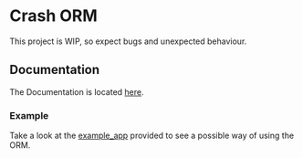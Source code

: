 # Crash ORM

This project is WIP, so expect bugs and unexpected behaviour.

## Documentation
The Documentation is located [here](docs).

### Example
Take a look at the [example_app](example_app) provided to see a possible way of using the ORM.

